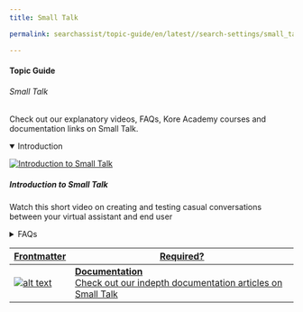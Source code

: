 ```yaml
---
title: Small Talk

permalink: searchassist/topic-guide/en/latest//search-settings/small_talk

---
```

#### Topic Guide
###### Small Talk

  Check out our explanatory videos, FAQs, Kore Academy courses and documentation links on Small Talk.

<details class="introduction-video" open>
  <summary>Introduction
  </summary>
  
   [![Introduction to Small Talk](images/VideoCoverImage.png)](https://drive.google.com/file/d/1ohhg7dfgPL0pWVzr8i2kjKveUwO9qy_o/preview)

  ##### Introduction to Small Talk 
  Watch this short video on creating and testing casual conversations between your virtual assistant and end user

</details>

<details>
  <summary>FAQs
  </summary>

  <a class="doc-link" target="_blank" href="https://docs.kore.ai/searchassist/user-engagement/small-talk/">
 
  What is Small Talk?

</a>

 <a class="doc-link" target="_blank" href="https://docs.kore.ai/searchassist/user-engagement/small-talk/">
 
  How to create Small Talk?

</a>
 
  
<a class="doc-link" target="_blank" href="https://docs.kore.ai/searchassist/user-engagement/small-talk/">

  What are Small Talk groups?

</a>
  
  <a class="doc-link" target="_blank" href="https://docs.kore.ai/searchassist/user-engagement/small-talk/">
 
  What are the default greetings supported?

</a>


<a class="doc-link" target="_blank" href="https://docs.kore.ai/searchassist/user-engagement/small-talk/">

  What are the guidelines for defining patterns for Small Talk?

</a>


</details>



<!-- <a class="doc-link" target="_blank" href="https://academy.kore.ai/learningpath/course-110---introduction-to-small-talk"> -->
 

<!-- | Frontmatter | Required? | -->
<!-- |-------------|-------------| -->
<!-- | ![alt text](images/SA_Documentation.svg "Title") | **Academy**  <br /> Access the Kore Academy course 110 - Introduction to small talk |  -->


<!-- </a> -->


<a class="doc-link" target="_blank" href="https://docs.kore.ai/searchassist/user-engagement/small-talk/">
 

| Frontmatter | Required? |
|-------------|-------------|
| ![alt text](images/SA_Documentation.svg "Title") | **Documentation**  <br /> Check out our indepth documentation articles on Small Talk | 


</a>
